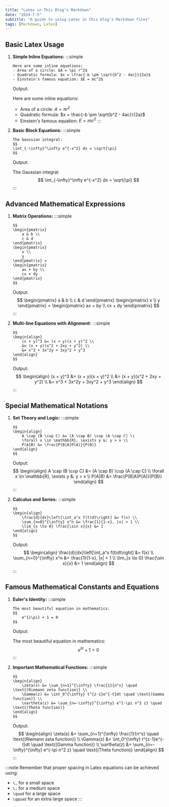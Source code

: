 ```yaml
---
title: "Latex in This Blog’s Markdown"
date: "2024-7-5"
subtitle: "A guide to using Latex in this blog’s Markdown files"
tags: [Markdown, Latex]
---
```


## Basic Latex Usage

1. **Simple Inline Equations:**
    :::simple
    ```latex[title=markdown]
    Here are some inline equations:
    - Area of a circle: $A = \pi r^2$
    - Quadratic formula: $x = \frac{-b \pm \sqrt{b^2 - 4ac}}{2a}$
    - Einstein's famous equation: $E = mc^2$
    ```
    Output:
    
    Here are some inline equations:
    - Area of a circle: $A = \pi r^2$
    - Quadratic formula: $x = \frac{-b \pm \sqrt{b^2 - 4ac}}{2a}$
    - Einstein's famous equation: $E = mc^2$
    :::

2. **Basic Block Equations:**
    :::simple
    ```latex[title=markdown]
    The Gaussian integral:
    $$
    \int_{-\infty}^\infty e^{-x^2} dx = \sqrt{\pi}
    $$
    ```
    Output:
    
    The Gaussian integral:
    $$
    \int_{-\infty}^\infty e^{-x^2} dx = \sqrt{\pi}
    $$
    :::

## Advanced Mathematical Expressions

1. **Matrix Operations:**
    :::simple
    ```latex[title=markdown]
    $$
    \begin{pmatrix}
        a & b \\
        c & d
    \end{pmatrix}
    \begin{pmatrix}
        x \\
        y
    \end{pmatrix} =
    \begin{pmatrix}
        ax + by \\
        cx + dy
    \end{pmatrix}
    $$
    ```
    Output:
    $$
    \begin{pmatrix}
        a & b \\
        c & d
    \end{pmatrix}
    \begin{pmatrix}
        x \\
        y
    \end{pmatrix} =
    \begin{pmatrix}
        ax + by \\
        cx + dy
    \end{pmatrix}
    $$
    :::

2. **Multi-line Equations with Alignment:**
    :::simple
    ```latex[title=markdown]
    $$
    \begin{align}
        (x + y)^3 &= (x + y)(x + y)^2 \\
        &= (x + y)(x^2 + 2xy + y^2) \\
        &= x^3 + 3x^2y + 3xy^2 + y^3
    \end{align}
    $$
    ```
    Output:
    $$
    \begin{align}
        (x + y)^3 &= (x + y)(x + y)^2 \\
        &= (x + y)(x^2 + 2xy + y^2) \\
        &= x^3 + 3x^2y + 3xy^2 + y^3
    \end{align}
    $$
    :::

## Special Mathematical Notations

1. **Set Theory and Logic:**
    :::simple
    ```latex[title=markdown]
    $$
    \begin{align}
        A \cap (B \cup C) &= (A \cap B) \cup (A \cap C) \\
        \forall x \in \mathbb{R}, \exists y &: y > x \\
        P(A|B) &= \frac{P(B|A)P(A)}{P(B)}
    \end{align}
    $$
    ```
    Output:
    $$
    \begin{align}
        A \cap (B \cup C) &= (A \cap B) \cup (A \cap C) \\
        \forall x \in \mathbb{R}, \exists y &: y > x \\
        P(A|B) &= \frac{P(B|A)P(A)}{P(B)}
    \end{align}
    $$
    :::

2. **Calculus and Series:**
    :::simple
    ```latex[title=markdown]
    $$
    \begin{align}
        \frac{d}{dx}\left[\int_a^x f(t)dt\right] &= f(x) \\
        \sum_{n=0}^{\infty} x^n &= \frac{1}{1-x}, |x| < 1 \\
        \lim_{x \to 0} \frac{\sin x}{x} &= 1
    \end{align}
    $$
    ```
    Output:
    $$
    \begin{align}
        \frac{d}{dx}\left[\int_a^x f(t)dt\right] &= f(x) \\
        \sum_{n=0}^{\infty} x^n &= \frac{1}{1-x}, |x| < 1 \\
        \lim_{x \to 0} \frac{\sin x}{x} &= 1
    \end{align}
    $$
    :::

## Famous Mathematical Constants and Equations

1. **Euler's Identity:**
    :::simple
    ```latex[title=markdown]
    The most beautiful equation in mathematics:
    $$
        e^{i\pi} + 1 = 0
    $$
    ```
    Output:
    
    The most beautiful equation in mathematics:
    $$
        e^{i\pi} + 1 = 0
    $$
    :::

2. **Important Mathematical Functions:**
    :::simple
    ```latex[title=markdown]
    $$
    \begin{align}
        \zeta(s) &= \sum_{n=1}^{\infty} \frac{1}{n^s} \quad \text{(Riemann zeta function)} \\
        \Gamma(z) &= \int_0^{\infty} t^{z-1}e^{-t}dt \quad \text{(Gamma function)} \\
        \vartheta(z) &= \sum_{n=-\infty}^{\infty} e^{-\pi n^2 z} \quad \text{(Theta function)}
    \end{align}
    $$
    ```
    Output:
    $$
    \begin{align}
        \zeta(s) &= \sum_{n=1}^{\infty} \frac{1}{n^s} \quad \text{(Riemann zeta function)} \\
        \Gamma(z) &= \int_0^{\infty} t^{z-1}e^{-t}dt \quad \text{(Gamma function)} \\
        \vartheta(z) &= \sum_{n=-\infty}^{\infty} e^{-\pi n^2 z} \quad \text{(Theta function)}
    \end{align}
    $$
    :::

:::note
Remember that proper spacing in Latex equations can be achieved using:
- `\,` for a small space
- `\;` for a medium space
- `\quad` for a large space
- `\qquad` for an extra large space
:::
